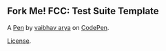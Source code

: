 Fork Me! FCC: Test Suite Template
---------------------------------


A [Pen](https://codepen.io/va1622/pen/Baozjgr) by [vaibhav arya](https://codepen.io/va1622) on [CodePen](https://codepen.io).

[License](https://codepen.io/va1622/pen/Baozjgr/license).
